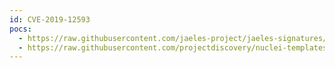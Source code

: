 ```yaml
---
id: CVE-2019-12593
pocs:
  - https://raw.githubusercontent.com/jaeles-project/jaeles-signatures/master/cves/icewarp-lfi-cve-2019-12593.yaml
  - https://raw.githubusercontent.com/projectdiscovery/nuclei-templates/master/cves/CVE-2019-12593.yaml
---
```

